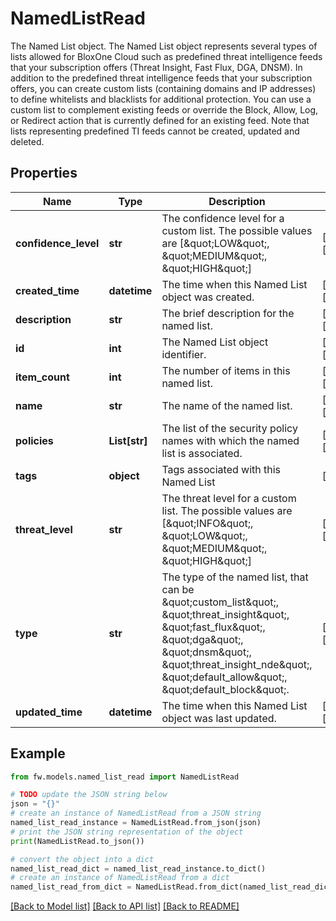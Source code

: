 # NamedListRead

The Named List object.  The Named List object represents several types of lists allowed for BloxOne Cloud such as predefined threat intelligence feeds that your subscription offers (Threat Insight, Fast Flux, DGA, DNSM). In addition to the predefined threat intelligence feeds that your subscription offers, you can create custom lists (containing domains and IP addresses) to define whitelists and blacklists for additional protection. You can use a custom list to complement existing feeds or override the Block, Allow, Log, or Redirect action that is currently defined for an existing feed. Note that lists representing predefined TI feeds cannot be created, updated and deleted.

## Properties

Name | Type | Description | Notes
------------ | ------------- | ------------- | -------------
**confidence_level** | **str** | The confidence level for a custom list. The possible values are [\&quot;LOW\&quot;, \&quot;MEDIUM\&quot;, \&quot;HIGH\&quot;] | [optional] [readonly] 
**created_time** | **datetime** | The time when this Named List object was created. | [optional] [readonly] 
**description** | **str** | The brief description for the named list. | [optional] [readonly] 
**id** | **int** | The Named List object identifier. | [optional] [readonly] 
**item_count** | **int** | The number of items in this named list. | [optional] [readonly] 
**name** | **str** | The name of the named list. | [optional] [readonly] 
**policies** | **List[str]** | The list of the security policy names with which the named list is associated. | [optional] [readonly] 
**tags** | **object** | Tags associated with this Named List | [optional] 
**threat_level** | **str** | The threat level for a custom list. The possible values are [\&quot;INFO\&quot;, \&quot;LOW\&quot;, \&quot;MEDIUM\&quot;, \&quot;HIGH\&quot;] | [optional] [readonly] 
**type** | **str** | The type of the named list, that can be \&quot;custom_list\&quot;, \&quot;threat_insight\&quot;, \&quot;fast_flux\&quot;, \&quot;dga\&quot;, \&quot;dnsm\&quot;, \&quot;threat_insight_nde\&quot;, \&quot;default_allow\&quot;, \&quot;default_block\&quot;. | [optional] [readonly] 
**updated_time** | **datetime** | The time when this Named List object was last updated. | [optional] [readonly] 

## Example

```python
from fw.models.named_list_read import NamedListRead

# TODO update the JSON string below
json = "{}"
# create an instance of NamedListRead from a JSON string
named_list_read_instance = NamedListRead.from_json(json)
# print the JSON string representation of the object
print(NamedListRead.to_json())

# convert the object into a dict
named_list_read_dict = named_list_read_instance.to_dict()
# create an instance of NamedListRead from a dict
named_list_read_from_dict = NamedListRead.from_dict(named_list_read_dict)
```
[[Back to Model list]](../README.md#documentation-for-models) [[Back to API list]](../README.md#documentation-for-api-endpoints) [[Back to README]](../README.md)


